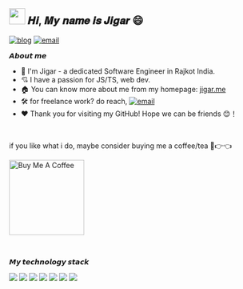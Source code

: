 <h2 ><img src="https://cdn.jsdelivr.net/gh/dmego/images/img/Hi.gif" height="32" /> 𝑯𝒊, 𝑴𝒚 𝒏𝒂𝒎𝒆 𝒊𝒔 𝑱𝒊𝒈𝒂𝒓 😄</h2>

<a href="https://jigar-me.vercel.app"><img src="https://img.shields.io/badge/🏠 Home-jigar.me-blue" alt="blog"></a>
<a href="mailto://jigarahir.developer@gmail.com"><img src="https://img.shields.io/badge/email-jigarahir.developer@gmail.com-brightgreen" alt="email" /></a>

**𝘼𝙗𝙤𝙪𝙩 𝙢𝙚**

- 🏫 I'm Jigar - a dedicated Software Engineer in Rajkot India.
- 💘 I have a passion for JS/TS, web dev.
- 🏠 You can know more about me from my homepage: [jigar.me](https://jigarahir.netlify.app/)
- 🛠️ for freelance work? do reach, <a href="mailto://jigarahir.developer@gmail.com"><img src="https://img.shields.io/badge/email-jigarahir.developer@gmail.com-brightgreen" alt="email" /></a>
- ❤️ Thank you for visiting my GitHub! Hope we can be friends 😊！

<br/>

if you like what i do, maybe consider buying me a coffee/tea 🥺👉👈

<a href="https://ko-fi.com/jigarahir" target="_blank"><img src="https://cdn.buymeacoffee.com/buttons/v2/default-red.png" alt="Buy Me A Coffee" width="150" ></a>

<br/>

**𝙈𝙮 𝙩𝙚𝙘𝙝𝙣𝙤𝙡𝙤𝙜𝙮 𝙨𝙩𝙖𝙘𝙠**

 <div> <img src="https://img.shields.io/badge/-JavaScript-f6da1c?style=flat&logo=javascript&logoColor=white">
  <img src="https://img.shields.io/badge/-TypeScript-2b6dbf?style=flat&logo=typescript&logoColor=white">
  <img src="https://img.shields.io/badge/-React-00b4ce?style=flat&logo=react&logoColor=white">
  <img src="https://img.shields.io/badge/-Node.js-3C873A?style=flat&logo=Node.js&logoColor=white">
  <img src="https://img.shields.io/badge/-NestJS-E0234E?style=flat&logo=nestjs&logoColor=white">
  <img src="https://img.shields.io/badge/-MongoDB-47A248?style=flat&logo=mongodb&logoColor=white">
  <img src="https://img.shields.io/badge/-Next.js-black?style=flat&logo=next.js&logoColor=white"> </div>
</div>

<br/>

